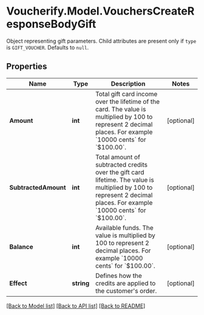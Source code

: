 # Voucherify.Model.VouchersCreateResponseBodyGift
Object representing gift parameters. Child attributes are present only if `type` is `GIFT_VOUCHER`. Defaults to `null`.

## Properties

Name | Type | Description | Notes
------------ | ------------- | ------------- | -------------
**Amount** | **int** | Total gift card income over the lifetime of the card. The value is multiplied by 100 to represent 2 decimal places. For example &#x60;10000 cents&#x60; for &#x60;$100.00&#x60;. | [optional] 
**SubtractedAmount** | **int** | Total amount of subtracted credits over the gift card lifetime. The value is multiplied by 100 to represent 2 decimal places. For example &#x60;10000 cents&#x60; for &#x60;$100.00&#x60;. | [optional] 
**Balance** | **int** | Available funds. The value is multiplied by 100 to represent 2 decimal places. For example &#x60;10000 cents&#x60; for &#x60;$100.00&#x60;. | [optional] 
**Effect** | **string** | Defines how the credits are applied to the customer&#39;s order. | [optional] 

[[Back to Model list]](../../README.md#documentation-for-models) [[Back to API list]](../../README.md#documentation-for-api-endpoints) [[Back to README]](../../README.md)

